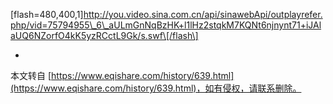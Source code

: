 \[flash=480,400,1\]http://you.video.sina.com.cn/api/sinawebApi/outplayrefer.php/vid=75794955\_6\_aULmGnNqBzHK+l1lHz2stqkM7KQNt6njnynt71+iJAlaUQ6NZorfO4kK5yzRCctL9Gk/s.swf\[/flash\]

-

本文转自 [https://www.eqishare.com/history/639.html](https://www.eqishare.com/history/639.html)，如有侵权，请联系删除。
